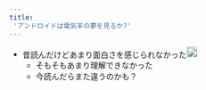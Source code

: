 ```yaml
---
title:
 'アンドロイドは電気羊の夢を見るか?'
---
```


- 昔読んだけどあまり面白さを感じられなかった<img src='https://scrapbox.io/api/pages/blu3mo-public/blu3mo/icon' alt='blu3mo.icon' height="19.5"/>
    - そもそもあまり理解できなかった
    - 今読んだらまた違うのかも？